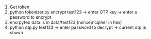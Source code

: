 1. Get token
2. python tokenizer.py encrypt test123
    -> enter OTP key
    -> enter a password to encrypt 
3. encrpyted data is in data/test123 (nonce\ncipher in hex)
4. python otp.py test123
    -> enter password to decrypt
    -> current otp is shown
